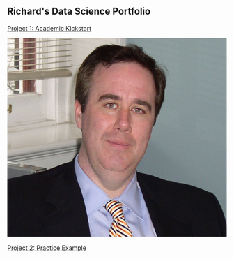 ## Richard's Data Science Portfolio

[Project 1: Academic Kickstart](https://github.com/maingk/academic-kickstart)

![](https://github.com/maingk/RM_Portfolio/blob/master/images/RM%20Head%20Shot.JPG)

[Project 2: Practice Example](https://github.com/maingk/PracticeExample)
